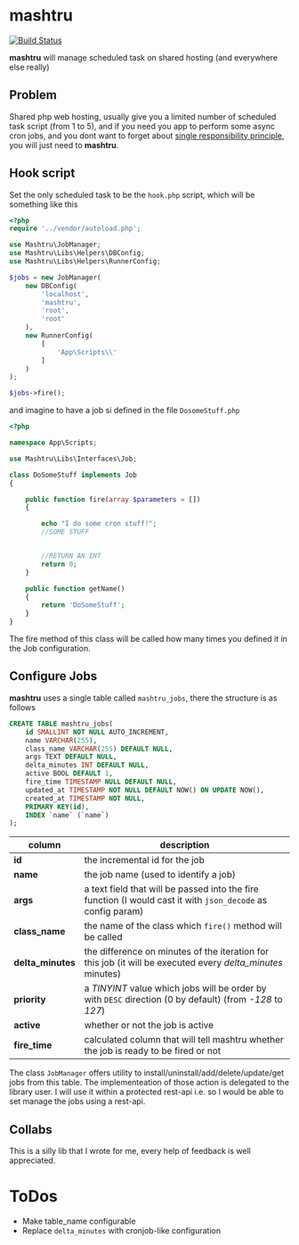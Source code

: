 # mashtru
[![Build Status](https://travis-ci.org/vikkio88/mashtru.svg?branch=master)](https://travis-ci.org/vikkio88/mashtru)

**mashtru** will manage scheduled task on shared hosting (and everywhere else really)

## Problem
Shared php web hosting, usually give you a limited number of scheduled task script (from 1 to 5), and if you need you app to perform some async cron jobs, and you dont want to forget about [single responsibility principle](https://en.wikipedia.org/wiki/Single_responsibility_principle), you will just need to **mashtru**.
 
## Hook script
Set the only scheduled task to be the ```hook.php``` script, which will be something like this
```php
<?php
require '../vendor/autoload.php';

use Mashtru\JobManager;
use Mashtru\Libs\Helpers\DBConfig;
use Mashtru\Libs\Helpers\RunnerConfig;

$jobs = new JobManager(
    new DBConfig(
        'localhost',
        'mashtru',
        'root',
        'root'
    ),
    new RunnerConfig(
        [
            'App\Scripts\\'
        ]
    )
);

$jobs->fire();
```

and imagine to have a job si defined in the file ```DosomeStuff.php```

```php
<?php

namespace App\Scripts;

use Mashtru\Libs\Interfaces\Job;

class DoSomeStuff implements Job
{

    public function fire(array $parameters = [])
    {

        echo "I do some cron stuff!";
        //SOME STUFF


        //RETURN AN INT
        return 0;
    }

    public function getName()
    {
        return 'DoSomeStuff';
    }
}
```

The fire method of this class will be called how many times you defined it in the Job configuration.


## Configure Jobs
**mashtru** uses a single table called ```mashtru_jobs```, there the structure is as follows
```sql
CREATE TABLE mashtru_jobs(
    id SMALLINT NOT NULL AUTO_INCREMENT,
    name VARCHAR(255),
    class_name VARCHAR(255) DEFAULT NULL,
    args TEXT DEFAULT NULL,
    delta_minutes INT DEFAULT NULL,
    active BOOL DEFAULT 1,
    fire_time TIMESTAMP NULL DEFAULT NULL,
    updated_at TIMESTAMP NOT NULL DEFAULT NOW() ON UPDATE NOW(),
    created_at TIMESTAMP NOT NULL,
    PRIMARY KEY(id),
    INDEX `name` (`name`)
);
```
 column | description 
--- | --- 
**id** | the incremental id for the job
**name** | the job name (used to identify a job)
**args** | a text field that will be passed into the fire function (I would cast it with ```json_decode``` as config param)
**class_name** | the name of the class which ```fire()``` method will be called
**delta_minutes** | the difference on minutes of the iteration for this job (it will be executed every *delta_minutes* minutes)
**priority** | a *TINYINT* value which jobs will be order by with ```DESC``` direction (0 by default) (from *-128* to *127*)
**active** | whether or not the job is active
**fire_time** | calculated column that will tell mashtru whether the job is ready to be fired or not


The class ```JobManager``` offers utility to install/uninstall/add/delete/update/get jobs from this table. The implementeation of those action is delegated to the library user.
I will use it within a protected rest-api i.e. so I would be able to set manage the jobs using a rest-api.

## Collabs
This is a silly lib that I wrote for me, every help of feedback is well appreciated.

# ToDos

 - Make table_name configurable
 - Replace ```delta_minutes``` with cronjob-like configuration


